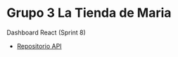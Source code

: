 # Grupo 3 La Tienda de Maria

Dashboard React (Sprint 8)


- [Repositorio API](https://github.com/OsvaldoCorneli/grupo_3_latiendademaria)
